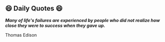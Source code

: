 ## 😄 Daily Quotes 😄

_**Many of life's failures are experienced by people who did not realize how close they were to success when they gave up.**_

Thomas Edison


